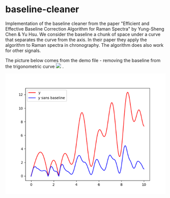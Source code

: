 # baseline-cleaner
Implementation of the baseline cleaner from the paper "Efficient and Effective Baseline Correction Algorithm for Raman Spectra" by Yung-Sheng Chen & Yu Hsu. We consider the baseline a chunk of space under a curve that separates the curve from the axis. In their paper they apply the algorithm to Raman spectra in chronography. The algorithm does also work for other signals. 

The picture below comes from the demo file - removing the baseline from the trigonometric curve <img src="https://render.githubusercontent.com/render/math?math=y= |5\sin(x)\cos(x^{1.5})|">
. 


![Baseline vs No Baseline](basevsnobase.png)

